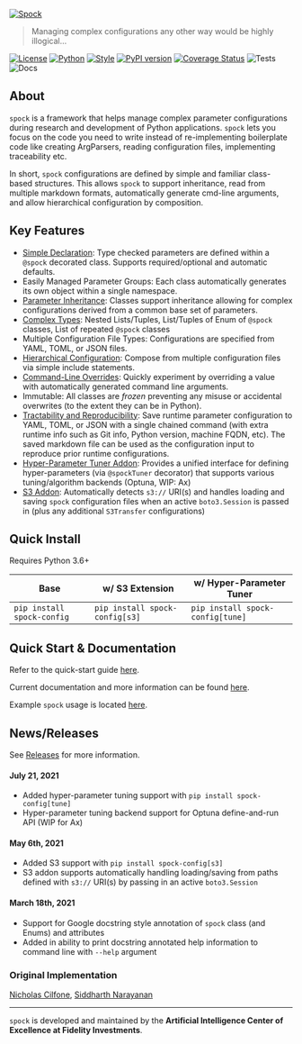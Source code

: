 [![Spock](https://raw.githubusercontent.com/fidelity/spock/master/resources/images/logo.png)](https://fidelity.github.io/spock/)
> Managing complex configurations any other way would be highly illogical...

[![License](https://img.shields.io/badge/License-Apache%202.0-9cf)](https://opensource.org/licenses/Apache-2.0)
[![Python](https://img.shields.io/badge/python-3.6+-informational.svg)]()
[![Style](https://img.shields.io/badge/code%20style-black-000000.svg)](https://github.com/psf/black)
[![PyPI version](https://badge.fury.io/py/spock-config.svg)](https://badge.fury.io/py/spock-config)
[![Coverage Status](https://coveralls.io/repos/github/fidelity/spock/badge.svg?branch=master)](https://coveralls.io/github/fidelity/spock?branch=master)
![Tests](https://github.com/fidelity/spock/workflows/pytest/badge.svg?branch=master)
![Docs](https://github.com/fidelity/spock/workflows/docs/badge.svg)

## About

`spock` is a framework that helps manage complex parameter configurations during research and development of Python 
applications. `spock` lets you focus on the code you need to write instead of re-implementing boilerplate code like 
creating ArgParsers, reading configuration files, implementing traceability etc.

In short, `spock` configurations are defined by simple and familiar class-based structures. This allows `spock` to 
support inheritance, read from multiple markdown formats, automatically generate cmd-line arguments, and allow 
hierarchical configuration by composition.

## Key Features

* [Simple Declaration](https://fidelity.github.io/spock/docs/basic_tutorial/Define/): Type checked parameters are 
  defined within a `@spock` decorated class. Supports required/optional and automatic defaults.
* Easily Managed Parameter Groups: Each class automatically generates its own object within a single namespace.
* [Parameter Inheritance](https://fidelity.github.io/spock/docs/advanced_features/Inheritance/): Classes support 
  inheritance allowing for complex configurations derived from a common base set of parameters.
* [Complex Types](https://fidelity.github.io/spock/docs/advanced_features/Advanced-Types/): Nested Lists/Tuples, 
  List/Tuples of Enum of `@spock` classes, List of repeated `@spock` classes
* Multiple Configuration File Types: Configurations are specified from YAML, TOML, or JSON files.
* [Hierarchical Configuration](https://fidelity.github.io/spock/docs/advanced_features/Composition/): Compose from 
  multiple configuration files via simple include statements.
* [Command-Line Overrides](https://fidelity.github.io/spock/docs/advanced_features/Command-Line-Overrides/): Quickly 
  experiment by overriding a value with automatically generated command line arguments.
* Immutable: All classes are *frozen* preventing any misuse or accidental overwrites (to the extent they can be in 
  Python).
* [Tractability and Reproducibility](https://fidelity.github.io/spock/docs/basic_tutorial/Saving/): Save runtime 
  parameter configuration to YAML, TOML, or JSON with a single chained command (with extra runtime info such as Git info, 
  Python version, machine FQDN, etc). The saved markdown file can be used as the configuration input to reproduce 
  prior runtime configurations.
* [Hyper-Parameter Tuner Addon](https://fidelity.github.io/spock/docs/addons/tuner/About.html): Provides a unified
  interface for defining hyper-parameters (via `@spockTuner` decorator) that supports various tuning/algorithm 
  backends (Optuna, WIP: Ax)
* [S3 Addon](https://fidelity.github.io/spock/docs/addons/S3/): Automatically detects `s3://` URI(s) and handles loading 
  and saving `spock` configuration files when an active `boto3.Session` is passed in (plus any additional 
  `S3Transfer` configurations)

## Quick Install

Requires Python 3.6+

| Base | w/ S3 Extension | w/ Hyper-Parameter Tuner |
|------|-----------------|--------------------------|
| `pip install spock-config` | `pip install spock-config[s3]` | `pip install spock-config[tune]` |

## Quick Start & Documentation

Refer to the quick-start guide [here](https://fidelity.github.io/spock/docs/Quick-Start/).

Current documentation and more information can be found [here](https://fidelity.github.io/spock/).

Example `spock` usage is located [here](https://github.com/fidelity/spock/blob/master/examples).

## News/Releases

See [Releases](https://github.com/fidelity/spock/releases) for more information.

#### July 21, 2021
* Added hyper-parameter tuning support with `pip install spock-config[tune]`
* Hyper-parameter tuning backend support for Optuna define-and-run API (WIP for Ax)

#### May 6th, 2021
* Added S3 support with `pip install spock-config[s3]`
* S3 addon supports automatically handling loading/saving from paths defined with `s3://` URI(s) by passing in an
active `boto3.Session`

#### March 18th, 2021

* Support for Google docstring style annotation of `spock` class (and Enums) and attributes
* Added in ability to print docstring annotated help information to command line with `--help` argument


### Original Implementation

[Nicholas Cilfone](https://github.com/ncilfone), [Siddharth Narayanan](https://github.com/sidnarayanan)
___
`spock` is developed and maintained by the **Artificial Intelligence Center of Excellence at Fidelity Investments**.

